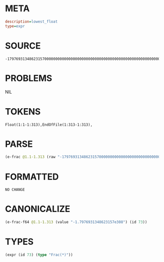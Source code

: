 # META
~~~ini
description=lowest_float
type=expr
~~~
# SOURCE
~~~roc
-179769313486231570000000000000000000000000000000000000000000000000000000000000000000000000000000000000000000000000000000000000000000000000000000000000000000000000000000000000000000000000000000000000000000000000000000000000000000000000000000000000000000000000000000000000000000000000000000000000000000000000000.0
~~~
# PROBLEMS
NIL
# TOKENS
~~~zig
Float(1:1-1:313),EndOfFile(1:313-1:313),
~~~
# PARSE
~~~clojure
(e-frac @1.1-1.313 (raw "-179769313486231570000000000000000000000000000000000000000000000000000000000000000000000000000000000000000000000000000000000000000000000000000000000000000000000000000000000000000000000000000000000000000000000000000000000000000000000000000000000000000000000000000000000000000000000000000000000000000000000000000.0"))
~~~
# FORMATTED
~~~roc
NO CHANGE
~~~
# CANONICALIZE
~~~clojure
(e-frac-f64 @1.1-1.313 (value "-1.7976931348623157e308") (id 73))
~~~
# TYPES
~~~clojure
(expr (id 73) (type "Frac(*)"))
~~~
